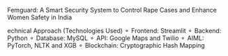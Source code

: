 Femguard: A Smart Security System to Control
Rape Cases and Enhance Women Safety in India


echnical Approach (Technologies Used)
⚬ Frontend: Streamlit
⚬ Backend: Python
⚬ Database: MySQL
⚬ API: Google Maps and Twilio
⚬ AIML: PyTorch, NLTK and XGB
⚬ Blockchain: Cryptographic Hash Mapping
